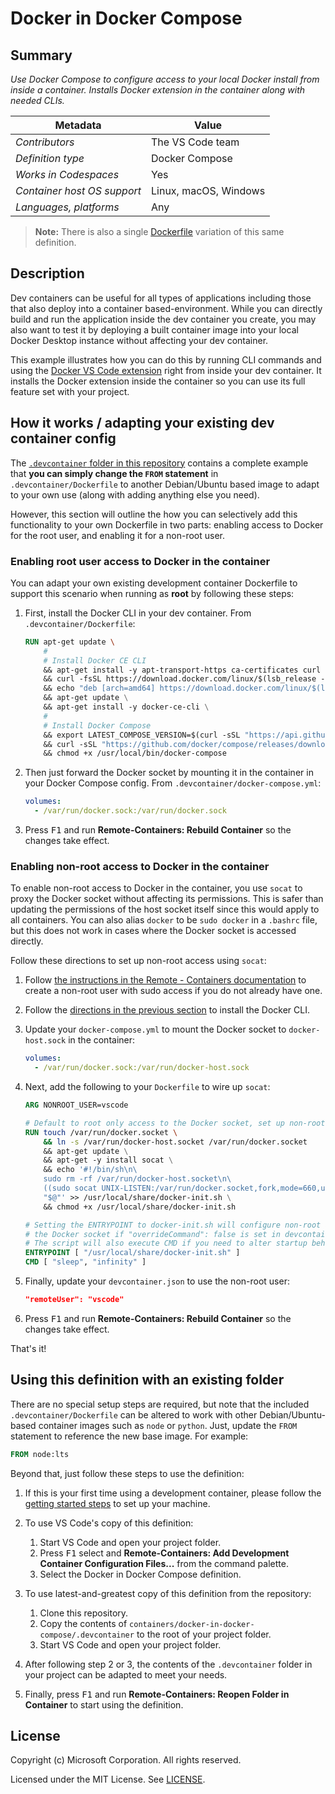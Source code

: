 # Docker in Docker Compose

## Summary

*Use Docker Compose to configure access to your local Docker install from inside a container. Installs Docker extension in the container along with needed CLIs.*

| Metadata | Value |  
|----------|-------|
| *Contributors* | The VS Code team |
| *Definition type* | Docker Compose |
| *Works in Codespaces* | Yes |
| *Container host OS support* | Linux, macOS, Windows |
| *Languages, platforms* | Any |

> **Note:** There is also a single [Dockerfile](../docker-in-docker) variation of this same definition.

## Description

Dev containers can be useful for all types of applications including those that also deploy into a container based-environment. While you can directly build and run the application inside the dev container you create, you may also want to test it by deploying a built container image into your local Docker Desktop instance without affecting your dev container.

This example illustrates how you can do this by running CLI commands and using the [Docker VS Code extension](https://marketplace.visualstudio.com/items?itemName=ms-azuretools.vscode-docker) right from inside your dev container.  It installs the Docker extension inside the container so you can use its full feature set with your project.

## How it works / adapting your existing dev container config

The [`.devcontainer` folder in this repository](.devcontainer) contains a complete example that **you can simply change the `FROM` statement** in `.devcontainer/Dockerfile` to another Debian/Ubuntu based image to adapt to your own use (along with adding anything else you need).

However, this section will outline the how you can selectively add this functionality to your own Dockerfile in two parts: enabling access to Docker for the root user, and enabling it for a non-root user.

### Enabling root user access to Docker in the container

You can adapt your own existing development container Dockerfile to support this scenario when running as **root** by following these steps:

1. First, install the Docker CLI in your dev container. From `.devcontainer/Dockerfile`:

    ```Dockerfile
    RUN apt-get update \
        #
        # Install Docker CE CLI
        && apt-get install -y apt-transport-https ca-certificates curl gnupg2 lsb-release \
        && curl -fsSL https://download.docker.com/linux/$(lsb_release -is | tr '[:upper:]' '[:lower:]')/gpg | apt-key add - 2>/dev/null \
        && echo "deb [arch=amd64] https://download.docker.com/linux/$(lsb_release -is | tr '[:upper:]' '[:lower:]') $(lsb_release -cs) stable" | tee /etc/apt/sources.list.d/docker.list \
        && apt-get update \
        && apt-get install -y docker-ce-cli \
        #
        # Install Docker Compose
        && export LATEST_COMPOSE_VERSION=$(curl -sSL "https://api.github.com/repos/docker/compose/releases/latest" | grep -o -P '(?<="tag_name": ").+(?=")') \
        && curl -sSL "https://github.com/docker/compose/releases/download/${LATEST_COMPOSE_VERSION}/docker-compose-$(uname -s)-$(uname -m)" -o /usr/local/bin/docker-compose \
        && chmod +x /usr/local/bin/docker-compose
    ```

2. Then just forward the Docker socket by mounting it in the container in your Docker Compose config. From `.devcontainer/docker-compose.yml`:

    ```yaml
    volumes:
      - /var/run/docker.sock:/var/run/docker.sock
    ```

3. Press <kbd>F1</kbd> and run **Remote-Containers: Rebuild Container** so the changes take effect.

### Enabling non-root access to Docker in the container

To enable non-root access to Docker in the container, you use `socat` to proxy the Docker socket without affecting its permissions. This is safer than updating the permissions of the host socket itself since this would apply to all containers. You can also alias `docker` to be `sudo docker` in a `.bashrc` file, but this does not work in cases where the Docker socket is accessed directly.

Follow these directions to set up non-root access using `socat`:

1. Follow [the instructions in the Remote - Containers documentation](https://aka.ms/vscode-remote/containers/non-root) to create a non-root user with sudo access if you do not already have one.

2. Follow the [directions in the previous section](#enabling-root-user-access-to-docker-in-the-container) to install the Docker CLI.

3. Update your `docker-compose.yml` to mount the Docker socket to `docker-host.sock` in the container:

    ```yaml
    volumes:
      - /var/run/docker.sock:/var/run/docker-host.sock
    ```

4. Next, add the following to your `Dockerfile` to wire up `socat`:

    ```Dockerfile
    ARG NONROOT_USER=vscode

    # Default to root only access to the Docker socket, set up non-root init script
    RUN touch /var/run/docker.socket \
        && ln -s /var/run/docker-host.socket /var/run/docker.socket
        && apt-get update \
        && apt-get -y install socat \
        && echo '#!/bin/sh\n\
        sudo rm -rf /var/run/docker-host.socket\n\
        ((sudo socat UNIX-LISTEN:/var/run/docker.socket,fork,mode=660,user=${NONROOT_USER} UNIX-CONNECT:/var/run/docker-host.socket) 2>&1 >> /tmp/vscr-dind-socat.log) & > /dev/null\n\
        "$@"' >> /usr/local/share/docker-init.sh \
        && chmod +x /usr/local/share/docker-init.sh

    # Setting the ENTRYPOINT to docker-init.sh will configure non-root access to
    # the Docker socket if "overrideCommand": false is set in devcontainer.json.
    # The script will also execute CMD if you need to alter startup behaviors.
    ENTRYPOINT [ "/usr/local/share/docker-init.sh" ]
    CMD [ "sleep", "infinity" ]
    ```

5. Finally, update your `devcontainer.json` to use the non-root user:

    ```json
    "remoteUser": "vscode"
    ```

6. Press <kbd>F1</kbd> and run **Remote-Containers: Rebuild Container** so the changes take effect.

That's it!

## Using this definition with an existing folder

There are no special setup steps are required, but note that the included `.devcontainer/Dockerfile` can be altered to work with other Debian/Ubuntu-based container images such as `node` or `python`. Just, update the `FROM` statement to reference the new base image. For example:

```Dockerfile
FROM node:lts
```

Beyond that, just follow these steps to use the definition:

1. If this is your first time using a development container, please follow the [getting started steps](https://aka.ms/vscode-remote/containers/getting-started) to set up your machine.

2. To use VS Code's copy of this definition:
   1. Start VS Code and open your project folder.
   2. Press <kbd>F1</kbd> select and **Remote-Containers: Add Development Container Configuration Files...** from the command palette.
   3. Select the Docker in Docker Compose definition.

3. To use latest-and-greatest copy of this definition from the repository:
   1. Clone this repository.
   2. Copy the contents of `containers/docker-in-docker-compose/.devcontainer` to the root of your project folder.
   3. Start VS Code and open your project folder.

4. After following step 2 or 3, the contents of the `.devcontainer` folder in your project can be adapted to meet your needs.

5. Finally, press <kbd>F1</kbd> and run **Remote-Containers: Reopen Folder in Container** to start using the definition.

## License

Copyright (c) Microsoft Corporation. All rights reserved.

Licensed under the MIT License. See [LICENSE](https://github.com/Microsoft/vscode-dev-containers/blob/master/LICENSE).
